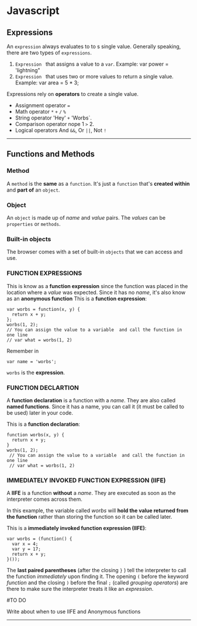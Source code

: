 # Javascript

## Expressions 

An `expression` always evaluates to to s single value. Generally speaking, there are 
two types of `expressions`.

1. `Expression ` that assigns a value to a `var`. Example: var power = 'lightning"
2. `Expression ` that uses two or more values to return a single value. Example: var area = 5 * 3;

Expressions rely on **operators** to create a single value.

* Assignment operator `=`
* Math operator `*` `+` `/` `%`
* String operator 'Hey' `+` 'Worbs`.
* Comparison operator nope 1 `>` 2.
* Logical operators  And `&&`, Or `||`,  Not  `!`

-----------
## Functions and Methods
 
###  Method 
A `method` is the **same** as a `function`. It's just a `function` that's **created within** and **part of** an `object`. 

### Object
An `object` is made up of *name* and *value* pairs. The *values* can be `properties` or `methods`.

### Built-in objects 
The browser comes with a set of built-in `objects` that we can access and use.

### FUNCTION EXPRESSIONS
This is know as a **function expression** since the function was placed in the location where a *value* was expected.  Since it has no *name*, it's also know as an **anonymous function**
This is a **function expression**: 

    var worbs = function(x, y) {
      return x + y;
    };
    worbs(1, 2);
    // You can assign the value to a variable  and call the function in one line
    // var what = worbs(1, 2)

Remember in 

    var name = 'worbs';
`worbs` is the **expression**.

### FUNCTION DECLARTION
A **function declaration** is a function with a *name*.  They are also called **named functions**.  Since it has a name, you can call it (it must be called to be used) later in your code.  

This is a **function declaration**: 

    function worbs(x, y) {
      return x + y;
    }
    worbs(1, 2);
     // You can assign the value to a variable  and call the function in one line
     // var what = worbs(1, 2)


### IMMEDIATELY INVOKED FUNCTION EXPRESSION (IIFE)
A **IIFE** is a function **without** a *name*.  They are executed as soon as the interpreter comes across them. 

In this example, the variable called *worbs* will **hold the value returned from the function** rather than storing the function so it can be called later.

This is a **immediately invoked function expression (IIFE)**: 

    var worbs = (function() {
      var x = 4;
      var y = 17;
      return x + y;
    }());

The **last paired parentheses** (after the  closing `}` ) tell the interpreter to call the function *immediately* upon finding it. The  opening `(` before the keyword *function*  and  the closing `)` before the final `;` (called *grouping operators*) are there  to make sure the interpreter treats it like an *expression*. 


#TO DO

Write about when to use IIFE and Anonymous functions  
* * * *















